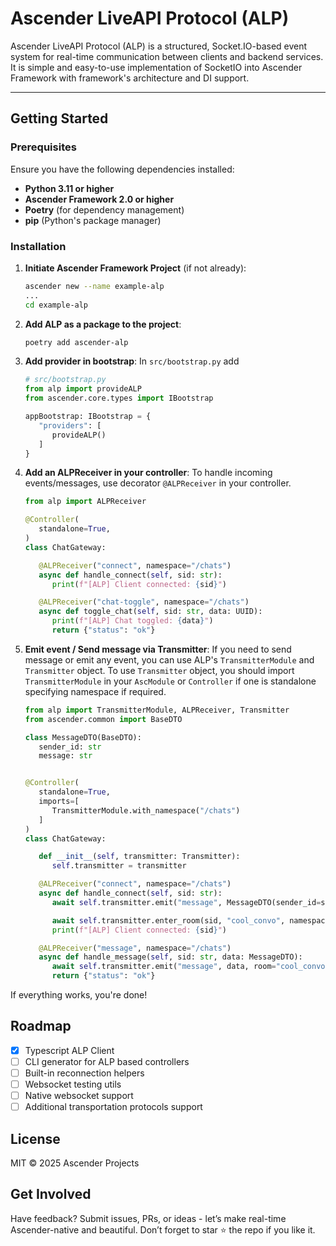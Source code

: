 # Ascender LiveAPI Protocol (ALP)

Ascender LiveAPI Protocol (ALP) is a structured, Socket.IO-based event system for real-time communication between clients and backend services. It is simple and easy-to-use implementation of SocketIO into Ascender Framework with framework's architecture and DI support.

---

## Getting Started

### Prerequisites

Ensure you have the following dependencies installed:

- **Python 3.11 or higher**
- **Ascender Framework 2.0 or higher**
- **Poetry** (for dependency management)
- **pip** (Python's package manager)

### Installation

1. **Initiate Ascender Framework Project** (if not already):

   ```bash
   ascender new --name example-alp
   ...
   cd example-alp
   ```

2. **Add ALP as a package to the project**:

   ```bash
   poetry add ascender-alp
   ```

3. **Add provider in bootstrap**:
   In `src/bootstrap.py` add
   ```py
   # src/bootstrap.py
   from alp import provideALP
   from ascender.core.types import IBootstrap

   appBootstrap: IBootstrap = {
      "providers": [
         provideALP()
      ]
   }
   ```

4. **Add an ALPReceiver in your controller**:
   To handle incoming events/messages, use decorator `@ALPReceiver` in your controller.
   ```py
   from alp import ALPReceiver

   @Controller(
      standalone=True,
   )
   class ChatGateway:

      @ALPReceiver("connect", namespace="/chats")
      async def handle_connect(self, sid: str):
         print(f"[ALP] Client connected: {sid}")

      @ALPReceiver("chat-toggle", namespace="/chats")
      async def toggle_chat(self, sid: str, data: UUID):
         print(f"[ALP] Chat toggled: {data}")
         return {"status": "ok"}
   ```

5. **Emit event / Send message via Transmitter**:
   If you need to send message or emit any event, you can use ALP's `TransmitterModule` and `Transmitter` object. To use `Transmitter` object, you should import `TransmitterModule` in your `AscModule` or `Controller` if one is standalone specifying namespace if required.

   ```py
   from alp import TransmitterModule, ALPReceiver, Transmitter
   from ascender.common import BaseDTO

   class MessageDTO(BaseDTO):
      sender_id: str
      message: str
   

   @Controller(
      standalone=True,
      imports=[
         TransmitterModule.with_namespace("/chats")
      ]
   )
   class ChatGateway:

      def __init__(self, transmitter: Transmitter):
         self.transmitter = transmitter

      @ALPReceiver("connect", namespace="/chats")
      async def handle_connect(self, sid: str):
         await self.transmitter.emit("message", MessageDTO(sender_id=sid, message=f"User {sid} joined the chat."), room="cool_convo", namespace="/chat")

         await self.transmitter.enter_room(sid, "cool_convo", namespace="/chat")
         print(f"[ALP] Client connected: {sid}")

      @ALPReceiver("message", namespace="/chats")
      async def handle_message(self, sid: str, data: MessageDTO):
         await self.transmitter.emit("message", data, room="cool_convo", namespace="/chat")
         return {"status": "ok"}
   ```

If everything works, you're done!

## Roadmap
- [x] Typescript ALP Client
- [ ] CLI generator for ALP based controllers
- [ ] Built-in reconnection helpers
- [ ] Websocket testing utils
- [ ] Native websocket support
- [ ] Additional transportation protocols support

## License
MIT © 2025 Ascender Projects

## Get Involved
Have feedback?
Submit issues, PRs, or ideas - let’s make real-time Ascender-native and beautiful.
Don’t forget to star ⭐ the repo if you like it.
